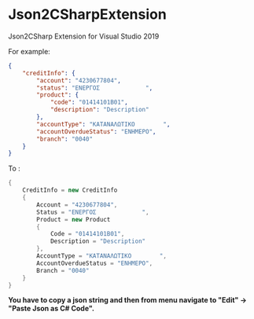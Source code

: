 # Json2CSharpExtension
Json2CSharp Extension for Visual Studio 2019


For example:
```json
{
	"creditInfo": {
		"account": "4230677804",
		"status": "ΕΝΕΡΓΟΣ             ",
		"product": {
			"code": "01414101Β01",
			"description": "Description"
		},
		"accountType": "ΚΑΤΑΝΑΛΩΤΙΚΟ        ",
		"accountOverdueStatus": "ΕΝΗΜΕΡΟ",
		"branch": "0040"
	}
}
```
To :
```csharp
{
	CreditInfo = new CreditInfo
	{
		Account = "4230677804",
		Status = "ΕΝΕΡΓΟΣ             ",
		Product = new Product
		{
			Code = "01414101Β01",
			Description = "Description"
		},
		AccountType = "ΚΑΤΑΝΑΛΩΤΙΚΟ        ",
		AccountOverdueStatus = "ΕΝΗΜΕΡΟ",
		Branch = "0040"
	}
}
```
**You have to copy a json string and then from menu navigate to "Edit" -> "Paste Json as C# Code".**
